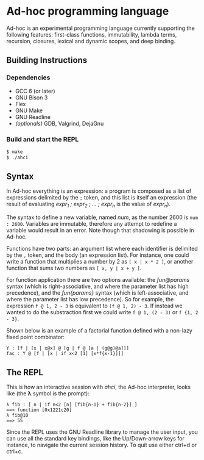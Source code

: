 # Ad-hoc programming language

Ad-hoc is an experimental programming language currently supporting the following features: first-class functions, immutability, lambda terms, recursion, closures, lexical and dynamic scopes, and deep binding.

## Building Instructions

### Dependencies

* GCC 6 (or later)
* GNU Bison 3
* Flex
* GNU Make
* GNU Readline
* *(optionals)* GDB, Valgrind, DejaGnu

### Build and start the REPL

```sh
$ make
$ ./ahci
```

## Syntax

In Ad-hoc everything is an expression: a program is composed as a list of expressions delimited by the `;` token, and this list is itself an expression (the result of evaluating *expr<sub>1</sub> ; expr<sub>2</sub> ; ... ; expr<sub>n</sub>* is the value of *expr<sub>n</sub>*).

The syntax to define a new variable, named *num*, as the number 2600 is `num : 2600`. Variables are immutable, therefore any attempt to redefine a variable would result in an error. Note though that shadowing is possible in Ad-hoc.

Functions have two parts: an argument list where each identifier is delimited by the `,` token, and the body (an expression list). For instance, one could write a function that multiplies a number by 2 as `[ x | x * 2 ]`, or another function that sums two numbers as `[ x, y | x + y ]`.

For function application there are two options available: the *fun@params* syntax (which is right-associative, and where the parameter list has high precedence), and the *fun{params}* syntax (which is left-associative, and where the parameter list has low precedence). So for example, the expression `f @ 1, 2 - 3` is equivalent to `(f @ 1, 2) - 3`. If instead we wanted to do the substraction first we could write `f @ 1, (2 - 3)` or `f {1, 2 - 3}`.

Shown below is an example of a factorial function defined with a non-lazy fixed point combinator:
```
Y : [f | [x | x@x] @ [g | f @ [a | (g@g)@a]]]
fac : Y @ [f | [x | if x<2 [1] [x*f{x-1}]]]
```

## The REPL

This is how an interactive session with *ahci*, the Ad-hoc interpreter, looks like (the **λ** symbol is the prompt):
```
λ fib : [ n | if n<2 [n] [fib{n-1} + fib{n-2}] ]
==> function [0x1221c20]
λ fib@10
==> 55
```

Since the REPL uses the GNU Readline library to manage the user input, you can use all the standard key bindings, like the Up/Down-arrow keys for instance, to navigate the current session history. To quit use either ctrl+d or ctrl+c.
